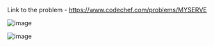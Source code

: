 Link to the problem - https://www.codechef.com/problems/MYSERVE


![image](https://github.com/Haleshot/Competitive-Programming/assets/57552973/decd7784-47a9-4736-b53f-2dcce656808c)


![image](https://github.com/Haleshot/Competitive-Programming/assets/57552973/eb306812-f5ca-41eb-b48d-c76e57c62d16)
